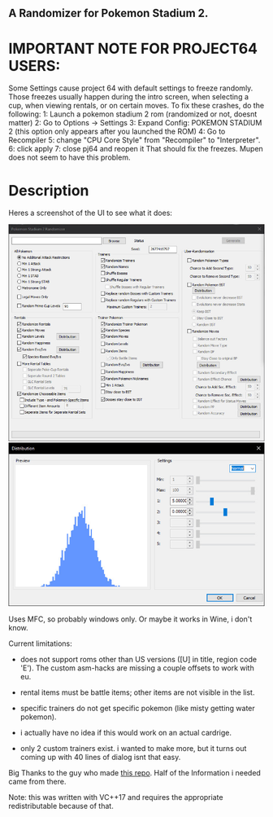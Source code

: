 ## A Randomizer for Pokemon Stadium 2.

# IMPORTANT NOTE FOR PROJECT64 USERS:
Some Settings cause project 64 with default settings to freeze randomly.
Those freezes usually happen during the intro screen, when selecting a cup, when viewing rentals, or on certain moves.
To fix these crashes, do the following:
1: Launch a pokemon stadium 2 rom (randomized or not, doesnt matter)
2: Go to Options -> Settings
3: Expand Config: POKEMON STADIUM 2 (this option only appears after you launched the ROM)
4: Go to Recompiler
5: change "CPU Core Style" from "Recompiler" to "Interpreter".
6: click apply
7: close pj64 and reopen it
That should fix the freezes.
Mupen does not seem to have this problem.

# Description

Heres a screenshot of the UI to see what it does:

![Main Dialog](https://github.com/Dunstklinge/Stadium2Randomizer/blob/master/UISnapshot.jpg)
![Distribtion Dialog](https://github.com/Dunstklinge/Stadium2Randomizer/blob/master/UISnapshot2.jpg)

Uses MFC, so probably windows only. Or maybe it works in Wine, i don't know.


Current limitations:

- does not support roms other than US versions ([U] in title, region code 'E'). The custom asm-hacks are missing a couple offsets to work with eu.
	
- rental items must be battle items; other items are not visible in the list.
	
- specific trainers do not get specific pokemon (like misty getting water pokemon).
	
- i actually have no idea if this would work on an actual cardrige. 
	
- only 2 custom trainers exist. i wanted to make more, but it turns out coming up with 40 lines of dialog isnt that easy.

Big Thanks to the guy who made [this repo](https://github.com/pret/pokestadium/tree/master/stadiumgs). Half of the Information i needed came from there.


Note: this was written with VC++17 and requires the appropriate redistributable because of that.

